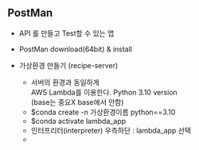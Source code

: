 ## PostMan
- API 를 만들고 Test할 수 있는 앱
- PostMan download(64bit) & install

- 가상환경 만들기 (recipe-server)
  - 서버의 환경과 동일하게  
        AWS Lambda를 이용한다. Python 3.10 version  
        (base는 중요X base에서 안함)
  - $conda create -n 가상환경이름 python==3.10
  - $conda activate lambda_app
  - 인터프리터(interpreter) 우측하단 : lambda_app 선택
  - 